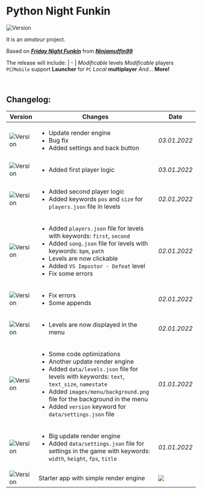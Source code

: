 # Python Night Funkin

![Version](https://img.shields.io/badge/dynamic/json?color=green&label=Version&query=%24.version&url=https%3A%2F%2Fraw.githubusercontent.com%2FGrevenH%2FPythonNightFunkin%2Fmain%2FAssets%2Fdata%2Fsettings.json&style=plastic)

It is an _amateur_ project.

Based on [_**Friday Night Funkin**_](https://fridaynightfunkin.ru) from [_**Ninjamuffin99**_](https://ninja-muffin24.itch.io)

The release will include:
| - |
_Modificable_ levels
_Modificable_ players
`PC`/`Mobile` support
**Launcher** for `PC`
_Local_ **multiplayer**
_And_... **More!**

<br>

## **Changelog**:

Version | Changes | Date
| - | - | - |
![Version](https://img.shields.io/badge/-v0.4--beta-orange) | <ul><li>Update render engine</li><li>Bug fix</li><li>Added settings and back button</li></ul> | _03.01.2022_
![Version](https://img.shields.io/badge/-v0.3.4--beta-orange) | <ul><li>Added first player logic</li></ul> | _03.01.2022_
![Version](https://img.shields.io/badge/-v0.3.3--beta-orange) | <ul><li>Added second player logic</li><li>Added keywords `pos` and `size` for `players.json` file in levels</li></ul> | _02.01.2022_
![Version](https://img.shields.io/badge/-v0.3.2--beta-orange) | <ul><li>Added `players.json` file for levels with keywords: `first`, `second`</li><li>Added `song.json` file for levels with keywords: `bpm`, `path`</li><li>Levels are now clickable</li><li>Added `VS Impostor - Defeat` level</li><li>Fix some errors</li></ul> | _02.01.2022_
![Version](https://img.shields.io/badge/-v0.3.1--beta-orange) | <ul><li>Fix errors</li><li>Some appends</li></ul> | _02.01.2022_
![Version](https://img.shields.io/badge/-v0.3--beta-orange) | <ul><li>Levels are now displayed in the menu</ul> | _02.01.2022_
![Version](https://img.shields.io/badge/-v0.2.1--beta-orange) | <ul><li>Some code optimizations</li><li>Another update render engine</li><li>Added `data/levels.json` file for levels with keywords: `text`, `text_size`, `namestate`</li><li>Added `images/menu/background.png` file for the background in the menu</li><li>Added `version` keyword for `data/settings.json` file</ul> | _01.01.2022_
![Version](https://img.shields.io/badge/-v0.2--beta-orange) | <ul><li>Big update render engine</li><li>Added `data/settings.json` file for settings in the game with keywords: `width`, `height`, `fps`, `title`</li></ul> | _01.01.2022_
![Version](https://img.shields.io/badge/-v0.1--beta-orange) | Starter app with simple render engine | ![](https://img.shields.io/badge/31.12.2021-gray)
